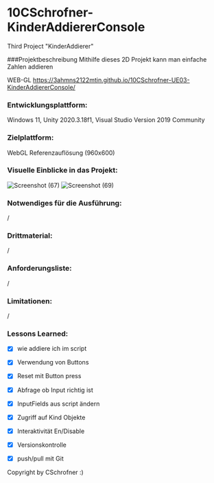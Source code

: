 # 10CSchrofner-KinderAddiererConsole
Third Project "KinderAddierer"

###Projektbeschreibung
Mithilfe dieses 2D Projekt kann man einfache Zahlen addieren

WEB-GL
https://3ahmns2122mtin.github.io/10CSchrofner-UE03-KinderAddiererConsole/



### Entwicklungsplattform: 
Windows 11, Unity 2020.3.18f1, Visual Studio Version 2019 Community

### Zielplattform: 
WebGL Referenzauflösung (960x600) 

### Visuelle Einblicke in das Projekt: 
![Screenshot (67)](https://user-images.githubusercontent.com/91070191/152304033-d84805af-50bf-43ad-88ea-e4bbc56df8af.png)
![Screenshot (69)](https://user-images.githubusercontent.com/91070191/152304183-00ab450c-8b8b-4176-bc67-7486a2a861d1.png)



### Notwendiges für die Ausführung: 
/

### Drittmaterial: 
/

### Anforderungsliste:  
/

### Limitationen:
/

### Lessons Learned:
- [x] wie addiere ich im script
- [x] Verwendung von Buttons
- [x] Reset mit Button press
- [x] Abfrage ob Input richtig ist
- [x] InputFields aus script ändern
- [x] Zugriff auf Kind Objekte
- [x] Interaktivität En/Disable
- [x] Versionskontrolle
- [x] push/pull mit Git


Copyright by CSchrofner :)


